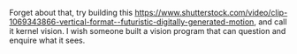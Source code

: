 

Forget about that, try building this https://www.shutterstock.com/video/clip-1069343866-vertical-format--futuristic-digitally-generated-motion, and call it kernel vision. I wish someone built a vision program that can question and enquire what it sees.
